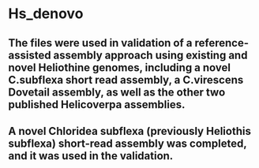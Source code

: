 # Hs_denovo
## The files were used in validation of a reference-assisted assembly approach using existing and novel Heliothine genomes, including a novel C.subflexa short read assembly, a C.virescens Dovetail assembly, as well as the other two published Helicoverpa assemblies.
## A novel Chloridea subflexa (previously Heliothis subflexa) short-read assembly was completed, and it was used in the validation.
